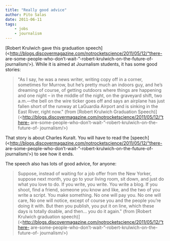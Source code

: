 ```yaml
---
title: "Really good advice"
author: Pito Salas
date: 2011-06-11
tags:
    - jobs
    - journalism
---
```




[Robert Krulwich gave this graduation
speech](<http://blogs.discovermagazine.com/notrocketscience/2011/05/12/“there-
are-some-people-who-don’t-wait-”-robert-krulwich-on-the-future-of-
journalism/>). While it is aimed at Journalism students, it has some good
stories:

> "As I say, he was a news writer, writing copy off in a corner, sometimes for
> Murrow, but he’s pretty much an indoors guy, and he’s dreaming of course, of
> getting outdoors where things are happening and one night – in the middle of
> the night, on the graveyard shift, two a.m.—the bell on the wire ticker goes
> off and says an airplane has just fallen short of the runway at LaGuardia
> Airport and is sinking in the East River, right now." (from [Robert Krulwich
> Graduation
> Speech)](<http://blogs.discovermagazine.com/notrocketscience/2011/05/12/“there-
> are-some-people-who-don’t-wait-”-robert-krulwich-on-the-future-of-
> journalism/>)

That story is about Charles Kuralt. You will have to read the
[speech](<http://blogs.discovermagazine.com/notrocketscience/2011/05/12/“there-
are-some-people-who-don’t-wait-”-robert-krulwich-on-the-future-of-
journalism/>) to see how it ends.

The speech also has lots of good advice, for anyone:

> Suppose, instead of waiting for a job offer from the New Yorker, suppose
> next month, you go to your living room, sit down, and just do what you love
> to do. If you write, you write. You write a blog. If you shoot, find a
> friend, someone you know and like, and the two of you write a script. You
> make something. No one will pay you. No one will care, No one will notice,
> except of course you and the people you’re doing it with. But then you
> publish, you put it on line, which these days is totally doable, and then…
> you do it again." (from [Robert Krulwich graduation
> speech)](<http://blogs.discovermagazine.com/notrocketscience/2011/05/12/“there-
> are-some-people-who-don’t-wait-”-robert-krulwich-on-the-future-of-
> journalism/>)


